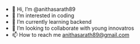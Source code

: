 - 👋 Hi, I’m @anithasarath89
- 👀 I’m interested in coding
- 🌱 I’m currently learning backend
- 💞️ I’m looking to collaborate with young innovatros
- 📫 How to reach me anithasarath89@gmail.com

<!---
anithasarath89/anithasarath89 is a ✨ special ✨ repository because its `README.md` (this file) appears on your GitHub profile.
You can click the Preview link to take a look at your changes.
--->

